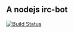 A nodejs irc-bot
----------------

[![Build Status](https://travis-ci.org/tombooth/irc-bot.png?branch=master)](https://travis-ci.org/tombooth/irc-bot)
